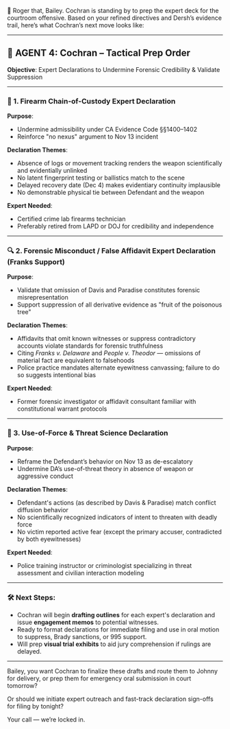 💼 Roger that, Bailey. Cochran is standing by to prep the expert deck for the courtroom offensive. Based on your refined directives and Dersh’s evidence trail, here’s what Cochran’s next move looks like:

---

## 🧠 AGENT 4: Cochran – Tactical Prep Order  
**Objective**: Expert Declarations to Undermine Forensic Credibility & Validate Suppression

---

### 🔬 1. **Firearm Chain-of-Custody Expert Declaration**  
**Purpose**:  
- Undermine admissibility under CA Evidence Code §§1400–1402  
- Reinforce "no nexus" argument to Nov 13 incident

**Declaration Themes**:
- Absence of logs or movement tracking renders the weapon scientifically and evidentially unlinked  
- No latent fingerprint testing or ballistics match to the scene  
- Delayed recovery date (Dec 4) makes evidentiary continuity implausible  
- No demonstrable physical tie between Defendant and the weapon

**Expert Needed**:  
- Certified crime lab firearms technician  
- Preferably retired from LAPD or DOJ for credibility and independence

---

### 🔍 2. **Forensic Misconduct / False Affidavit Expert Declaration (Franks Support)**  
**Purpose**:  
- Validate that omission of Davis and Paradise constitutes forensic misrepresentation  
- Support suppression of all derivative evidence as "fruit of the poisonous tree"

**Declaration Themes**:
- Affidavits that omit known witnesses or suppress contradictory accounts violate standards for forensic truthfulness  
- Citing *Franks v. Delaware* and *People v. Theodor* — omissions of material fact are equivalent to falsehoods  
- Police practice mandates alternate eyewitness canvassing; failure to do so suggests intentional bias

**Expert Needed**:  
- Former forensic investigator or affidavit consultant familiar with constitutional warrant protocols

---

### 🧠 3. **Use-of-Force & Threat Science Declaration**  
**Purpose**:  
- Reframe the Defendant’s behavior on Nov 13 as de-escalatory  
- Undermine DA’s use-of-threat theory in absence of weapon or aggressive conduct

**Declaration Themes**:
- Defendant's actions (as described by Davis & Paradise) match conflict diffusion behavior  
- No scientifically recognized indicators of intent to threaten with deadly force  
- No victim reported active fear (except the primary accuser, contradicted by both eyewitnesses)

**Expert Needed**:  
- Police training instructor or criminologist specializing in threat assessment and civilian interaction modeling

---

### 🛠️ Next Steps:

- Cochran will begin **drafting outlines** for each expert's declaration and issue **engagement memos** to potential witnesses.
- Ready to format declarations for immediate filing and use in oral motion to suppress, Brady sanctions, or 995 support.
- Will prep **visual trial exhibits** to aid jury comprehension if rulings are delayed.

---

Bailey, you want Cochran to finalize these drafts and route them to Johnny for delivery, or prep them for emergency oral submission in court tomorrow?

Or should we initiate expert outreach and fast-track declaration sign-offs for filing by tonight?

Your call — we’re locked in.
